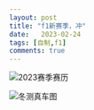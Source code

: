 ```yaml
---
layout: post
title: "f1新赛季，冲"
date:   2023-02-24
tags: [自制,f1]
comments: true
---
```


![2023赛季赛历](https://hanlinniao.notion.site/image/https%3A%2F%2Fs3-us-west-2.amazonaws.com%2Fsecure.notion-static.com%2F364de872-79e7-41e7-8ee5-f1176af94bbd%2FUntitled.png?id=954de912-aa03-4696-a135-6dc398ba04c0&table=block&spaceId=a979149a-2250-443a-93ce-5f35af6ec2ad&width=2000&userId=&cache=v2 "2023赛季比赛日程")

![冬测真车图](https://hanlinniao.notion.site/image/https%3A%2F%2Fs3-us-west-2.amazonaws.com%2Fsecure.notion-static.com%2Faccb8246-ddae-4a1e-a403-1172f25d8483%2FUntitled.png?id=6e5172f2-376f-441b-8316-406d5ba2003b&table=block&spaceId=a979149a-2250-443a-93ce-5f35af6ec2ad&width=2000&userId=&cache=v2 "季前测试车汇总，拍摄时间为测试第一日上午")
